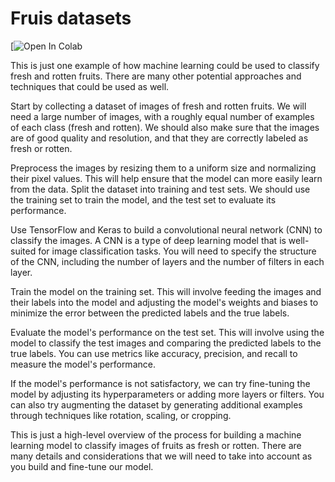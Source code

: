 # Fruis datasets

[![Open In Colab](https://colab.research.google.com/github/AmerAhmed/Applicerad-AI/blob/main/amer_amir_abshir_elvir.ipynb)

This is just one example of how machine learning could be used to classify fresh and rotten fruits. There are many other potential approaches and techniques that could be used as well.

Start by collecting a dataset of images of fresh and rotten fruits. We will need a large number of images, with a roughly equal number of examples of each class (fresh and rotten). We should also make sure that the images are of good quality and resolution, and that they are correctly labeled as fresh or rotten.

Preprocess the images by resizing them to a uniform size and normalizing their pixel values. This will help ensure that the model can more easily learn from the data.
Split the dataset into training and test sets. We should use the training set to train the model, and the test set to evaluate its performance.

Use TensorFlow and Keras to build a convolutional neural network (CNN) to classify the images. A CNN is a type of deep learning model that is well-suited for image classification tasks. You will need to specify the structure of the CNN, including the number of layers and the number of filters in each layer.

Train the model on the training set. This will involve feeding the images and their labels into the model and adjusting the model's weights and biases to minimize the error between the predicted labels and the true labels.

Evaluate the model's performance on the test set. This will involve using the model to classify the test images and comparing the predicted labels to the true labels. You can use metrics like accuracy, precision, and recall to measure the model's performance.

If the model's performance is not satisfactory, we can try fine-tuning the model by adjusting its hyperparameters or adding more layers or filters. You can also try augmenting the dataset by generating additional examples through techniques like rotation, scaling, or cropping.

This is just a high-level overview of the process for building a machine learning model to classify images of fruits as fresh or rotten. There are many details and considerations that we will need to take into account as you build and fine-tune our model.
